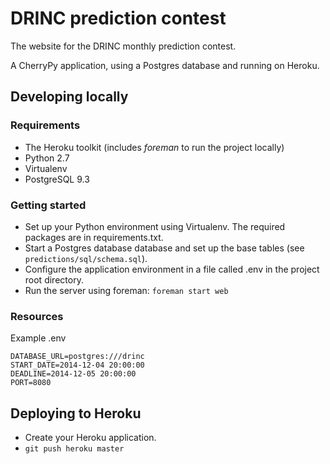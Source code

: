 DRINC prediction contest
========================

The website for the DRINC monthly prediction contest.

A CherryPy application, using a Postgres database and running on Heroku.

Developing locally
------------------

### Requirements
- The Heroku toolkit (includes _foreman_ to run the project locally)
- Python 2.7
- Virtualenv
- PostgreSQL 9.3 

### Getting started 

- Set up your Python environment using Virtualenv.  The required packages are in requirements.txt.
- Start a Postgres database database and set up the base tables (see `predictions/sql/schema.sql`).
- Configure the application environment in a file called .env in the project root directory.
- Run the server using foreman: `foreman start web`

### Resources

Example .env

	DATABASE_URL=postgres:///drinc
	START_DATE=2014-12-04 20:00:00
	DEADLINE=2014-12-05 20:00:00
	PORT=8080

Deploying to Heroku
-------------------

- Create your Heroku application.
- `git push heroku master`
